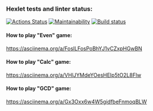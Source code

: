 ### Hexlet tests and linter status:
[![Actions Status](https://github.com/lightmonk1911/java-project-lvl1/workflows/hexlet-check/badge.svg)](https://github.com/lightmonk1911/java-project-lvl1/actions)
[![Maintainability](https://api.codeclimate.com/v1/badges/c42be11623f6eb6de925/maintainability)](https://codeclimate.com/github/lightmonk1911/java-project-lvl1/maintainability)
[![Build status](https://github.com/lightmonk1911/java-project-lvl1/workflows/build/badge.svg)](https://github.com/lightmonk1911/java-project-lvl1/actions)

#### How to play "Even" game:
https://asciinema.org/a/FoslLFosPoBhYJ1vCZxpHGwBN

#### How to play "Calc" game:
https://asciinema.org/a/VHlJYMdeYOesHEIp5tO2L8Flw

#### How to play "GCD" game:
https://asciinema.org/a/Gx3Oxx6w4W5gidfbeFnmoqBLW